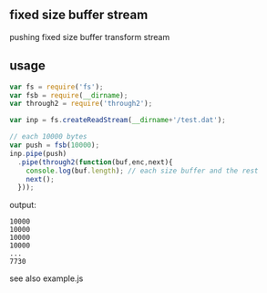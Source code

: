 ## fixed size buffer stream

pushing fixed size buffer transform stream

## usage

```js
var fs = require('fs');
var fsb = require(__dirname);
var through2 = require('through2');

var inp = fs.createReadStream(__dirname+'/test.dat');

// each 10000 bytes
var push = fsb(10000);
inp.pipe(push)
  .pipe(through2(function(buf,enc,next){
    console.log(buf.length); // each size buffer and the rest
    next();
  }));
```

output:

```
10000
10000
10000
10000
...
7730
```

see also example.js
